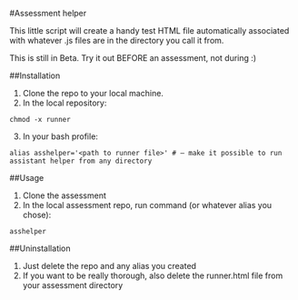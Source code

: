 #Assessment helper

This little script will create a handy test HTML file automatically associated with whatever .js files are in the directory you call it from.

This is still in Beta. Try it out BEFORE an assessment, not during :)

##Installation
1. Clone the repo to your local machine.
2. In the local repository:
```
chmod -x runner
```
3. In your bash profile:
```
alias asshelper='<path to runner file>' # — make it possible to run assistant helper from any directory
```

##Usage
1. Clone the assessment
2. In the local assessment repo, run command (or whatever alias you chose):
```
asshelper
```

##Uninstallation
1. Just delete the repo and any alias you created
2. If you want to be really thorough, also delete the runner.html file from your assessment directory
